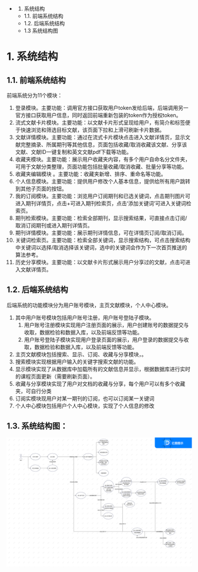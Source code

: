 

- 1. 系统结构
  
    - 1.1. 前端系统结构
    - 1.2. 后端系统结构
    - 1.3  系统结构图



# 1. 系统结构
## 1.1. 前端系统结构
前端系统分为11个模块：
1. 登录模块。主要功能：调用官方接口获取用户token发给后端，后端调用另一官方接口获取用户信息，同时返回前端重新包装的token作为授权token。
2. 流式文献卡片模块。主要功能：以文献卡片形式呈现给用户，有简介和标签便于快速浏览和筛选目标文献，该页面下拉和上滑可刷新卡片数据。
3. 文献详情模块。主要功能：通过在流式卡片模块点击进入文献详情页，显示文献完整摘录、所属期刊等其他信息，页面包括收藏/取消收藏该文献、分享该文献、文献ID一键复制和英文文献pdf下载等功能。
4. 收藏夹模块。主要功能：展示用户收藏夹内容，有多个用户自命名分文件夹，可用于文献分类整理，页面功能包括批量收藏/取消收藏、批量分享等功能。
5. 收藏夹编辑模块 。主要功能：收藏夹新增、排序、重命名等功能。
6. 个人信息模块。主要功能：提供用户修改个人基本信息，提供给所有用户跳转到其他子页面的按钮。
7. 我的订阅模块。主要功能：浏览用户订阅期刊和已选关键词，点击期刊图片可进入期刊详情页，点击+可进入期刊检索页，点击‘添加关键词’可进入关键词检索页。
8. 期刊检索模块。主要功能：检索全部期刊，显示搜索结果，可直接点击订阅/取消订阅期刊或进入期刊详情页。
9. 期刊详情模块。主要功能：展示期刊详情信息，可在详情页订阅/取消订阅。
10. 关键词检索页。主要功能：检索全部关键词，显示搜索结构，可点击搜索结构中关键词以选择/取消选择该关键词，选中的关键词会作为下一次首页推送的算法参考。
11. 历史分享模块。主要功能：以文献卡片形式展示用户分享过的文献，点击可进入文献详情页。
## 1.2. 后端系统结构
后端系统的功能模块分为用户账号模块，主页文献模块，个人中心模块。

1. 其中用户账号模块包括用户账号注册，用户账号登陆子模块。
   1. 用户账号注册模块实现用户注册页面的展示，用户创建账号的数据提交与收取，数据检验和数据入库，以及前端反馈等功能。
   2. 用户账号登陆子模块实现用户登录页面的展示，用户登录的数据提交与收取，数据检验和数据入库，以及前端反馈等功能。
2. 主页文献模块包括搜索、显示、订阅、收藏与分享模块，。
  3. 搜索模块实现根据用户输入的关键字搜索文献的功能。
  4. 显示模块实现了从数据库中加载所有的文献信息并显示，根据数据库进行实时的课程页面更新（需要刷新页面）。
  5. 收藏与分享模块实现了用户对文档的收藏与分享，每个用户可以有多个收藏夹，可自行分类
  6. 订阅实模块现用户对某一期刊的订阅，也可以订阅某一关键词
7. 个人中心模块包括用户个人中心模块，实现了个人信息的修改

## 1.3. 系统结构图：

![UML用例图](UML用例图.png)